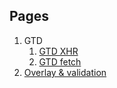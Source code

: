 ## Pages
1. GTD
   1. [GTD XHR](https://borisay.github.io/test-area/gtd)
   1. [GTD fetch](https://borisay.github.io/test-area/gtd-fetch)
1. [Overlay & validation](https://borisay.github.io/test-area/overlay_validation.html)

